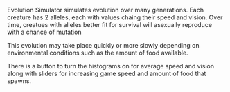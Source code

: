 Evolution Simulator simulates evolution over many generations. Each creature has 2 alleles, each with values chaing their speed and vision.
Over time, creatues with alleles better fit for survival will asexually reproduce with a chance of mutation

This evolution may take place quickly or more slowly depending on environmental conditions such as the amount of food available.

There is a button to turn the histograms on for average speed and vision along with sliders for increasing game speed and amount of food that spawns.
